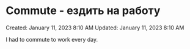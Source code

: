 # Commute - ездить на работу

Created: January 11, 2023 8:10 AM
Updated: January 11, 2023 8:10 AM

I had to commute to work every day.
